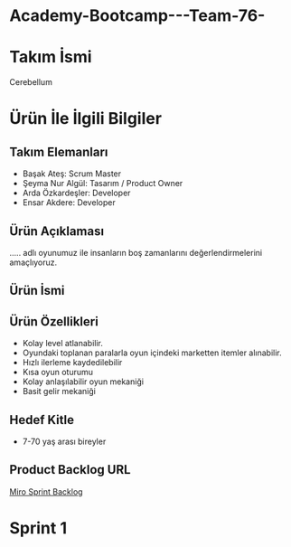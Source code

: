# Academy-Bootcamp---Team-76-

# Takım İsmi 

Cerebellum

# Ürün İle İlgili Bilgiler

## Takım Elemanları

- Başak Ateş: Scrum Master 
- Şeyma Nur Algül: Tasarım / Product Owner
- Arda Özkardeşler: Developer
- Ensar Akdere: Developer

## Ürün Açıklaması
….. adlı oyunumuz ile insanların boş zamanlarını değerlendirmelerini amaçlıyoruz.

## Ürün İsmi

## Ürün Özellikleri
- Kolay level atlanabilir.
- Oyundaki toplanan paralarla oyun içindeki marketten itemler alınabilir.
- Hızlı ilerleme kaydedilebilir 
- Kısa oyun oturumu
- Kolay anlaşılabilir oyun mekaniği 
- Basit gelir mekaniği 


## Hedef Kitle 
- 7-70 yaş arası bireyler

## Product Backlog URL
[Miro Sprint Backlog](https://miro.com/app/board/uXjVO4-c5TQ=/)

# Sprint 1
